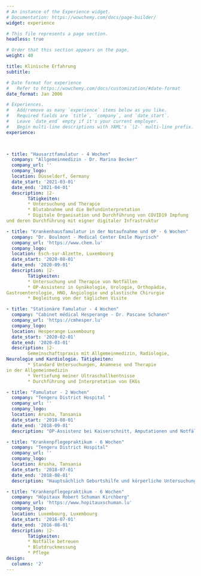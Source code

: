 ```yaml
---
# An instance of the Experience widget.
# Documentation: https://wowchemy.com/docs/page-builder/
widget: experience

# This file represents a page section.
headless: true

# Order that this section appears on the page.
weight: 40

title: Klinische Erfahrung
subtitle:

# Date format for experience
#   Refer to https://wowchemy.com/docs/customization/#date-format
date_format: Jan 2006

# Experiences.
#   Add/remove as many `experience` items below as you like.
#   Required fields are `title`, `company`, and `date_start`.
#   Leave `date_end` empty if it's your current employer.
#   Begin multi-line descriptions with YAML's `|2-` multi-line prefix.
experience:
 


- title: "Hausarztfamulatur - 4 Wochen"
  company: "Allgemeinmedizin - Dr. Marina Becker"
  company_url: ''
  company_logo: 
  location: Düsseldorf, Germany
  date_start: '2021-03-01'
  date_end: '2021-04-01'
  description: |2-
        Tätigkeiten:
        * Untersuchung und Therapie
        * Blutabnahme und die Befundinterpretation 
        * Digitale Organisation und Durchführung von COVID19 Impfung 
und deren Durchführung mit eigner digitaler Infrastruktur

- title: "Krankenhausfamulatur in der Notaufnahme und OP - 6 Wochen"
  company: "Dr. Boulmont - Medical Center Emile Mayrisch"
  company_url: 'https://www.chem.lu'
  company_logo: 
  location: Esch-sur-Alzette, Luxembourg
  date_start: '2020-08-01'
  date_end: '2020-09-01'
  description: |2-
        Tätigkeiten:
        * Untersuchung und Therapie von Notfällen
        * OP-Assistenz in Gynäkologie, Urologie, Orthopädie, 
Gastroenterologie, HNO, Angiologie und plastische Chirurgie
        * Begleitung von der täglichen Visite

- title: "Stationäre Famulatur - 4 Wochen"
  company: "Cabinet médical Hesperange - Dr. Pascane Schanen"
  company_url: 'https://cmhesper.lu'
  company_logo: 
  location: Hesperange Luxembourg
  date_start: '2020-02-01'
  date_end: '2020-03-01'
  description: |2-
        Gemeinschaftspraxis mit Allgemeinmedizin, Radiologie, 
Neurologie und Kardiologie. Tätigkeiten:
        * Standard Untersuchungen, Anamnese und Therapie 
in der Allgemeinmedizin
        * Vertiefung meiner Ultraschallkentnisse
        * Durchführung und Interpretation von EKGs

- title: "Famulatur - 2 Wochen"
  company: "Tengeru District Hospital "
  company_url: ''
  company_logo: 
  location: Arusha, Tansania
  date_start: '2018-08-01'
  date_end: '2018-09-01'
  description: "OP-Assistenz bei Kaiserschnitt, Amputationen und Notfällen"

- title: "Krankenpflegepraktikum - 6 Wochen"
  company: "Tengeru District Hospital"
  company_url: ''
  company_logo: 
  location: Arusha, Tansania
  date_start: '2018-07-01'
  date_end: '2018-08-01'
  description: "Hauptsächlich Geburtshilfe und körperliche Untersuchungen"

- title: "Krankenpflegepraktikum - 6 Wochen"
  company: "Hôpitaux Robert Schuman Kirchberg"
  company_url: 'https://www.hopitauxschuman.lu'
  company_logo: 
  location: Luxembourg, Luxembourg
  date_start: '2016-07-01'
  date_end: '2016-08-01'
  description: |2-
        Tätigkeiten:
        * Notfälle betreuen 
        * Blutdruckmessung
        * Pflege 
design:
  columns: '2'
---
```

